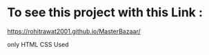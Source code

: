 # To see this project with this Link :
https://rohitrawat2001.github.io/MasterBazaar/

only HTML CSS Used
